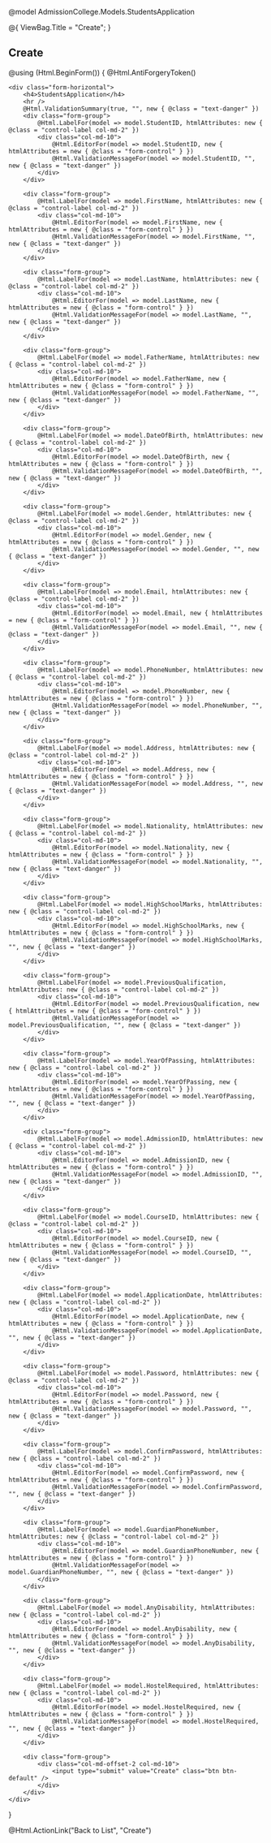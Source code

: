 @model AdmissionCollege.Models.StudentsApplication

@{
    ViewBag.Title = "Create";
}

<h2>Create</h2>

@using (Html.BeginForm()) 
{
    @Html.AntiForgeryToken()
    
    <div class="form-horizontal">
        <h4>StudentsApplication</h4>
        <hr />
        @Html.ValidationSummary(true, "", new { @class = "text-danger" })
        <div class="form-group">
            @Html.LabelFor(model => model.StudentID, htmlAttributes: new { @class = "control-label col-md-2" })
            <div class="col-md-10">
                @Html.EditorFor(model => model.StudentID, new { htmlAttributes = new { @class = "form-control" } })
                @Html.ValidationMessageFor(model => model.StudentID, "", new { @class = "text-danger" })
            </div>
        </div>

        <div class="form-group">
            @Html.LabelFor(model => model.FirstName, htmlAttributes: new { @class = "control-label col-md-2" })
            <div class="col-md-10">
                @Html.EditorFor(model => model.FirstName, new { htmlAttributes = new { @class = "form-control" } })
                @Html.ValidationMessageFor(model => model.FirstName, "", new { @class = "text-danger" })
            </div>
        </div>

        <div class="form-group">
            @Html.LabelFor(model => model.LastName, htmlAttributes: new { @class = "control-label col-md-2" })
            <div class="col-md-10">
                @Html.EditorFor(model => model.LastName, new { htmlAttributes = new { @class = "form-control" } })
                @Html.ValidationMessageFor(model => model.LastName, "", new { @class = "text-danger" })
            </div>
        </div>

        <div class="form-group">
            @Html.LabelFor(model => model.FatherName, htmlAttributes: new { @class = "control-label col-md-2" })
            <div class="col-md-10">
                @Html.EditorFor(model => model.FatherName, new { htmlAttributes = new { @class = "form-control" } })
                @Html.ValidationMessageFor(model => model.FatherName, "", new { @class = "text-danger" })
            </div>
        </div>

        <div class="form-group">
            @Html.LabelFor(model => model.DateOfBirth, htmlAttributes: new { @class = "control-label col-md-2" })
            <div class="col-md-10">
                @Html.EditorFor(model => model.DateOfBirth, new { htmlAttributes = new { @class = "form-control" } })
                @Html.ValidationMessageFor(model => model.DateOfBirth, "", new { @class = "text-danger" })
            </div>
        </div>

        <div class="form-group">
            @Html.LabelFor(model => model.Gender, htmlAttributes: new { @class = "control-label col-md-2" })
            <div class="col-md-10">
                @Html.EditorFor(model => model.Gender, new { htmlAttributes = new { @class = "form-control" } })
                @Html.ValidationMessageFor(model => model.Gender, "", new { @class = "text-danger" })
            </div>
        </div>

        <div class="form-group">
            @Html.LabelFor(model => model.Email, htmlAttributes: new { @class = "control-label col-md-2" })
            <div class="col-md-10">
                @Html.EditorFor(model => model.Email, new { htmlAttributes = new { @class = "form-control" } })
                @Html.ValidationMessageFor(model => model.Email, "", new { @class = "text-danger" })
            </div>
        </div>

        <div class="form-group">
            @Html.LabelFor(model => model.PhoneNumber, htmlAttributes: new { @class = "control-label col-md-2" })
            <div class="col-md-10">
                @Html.EditorFor(model => model.PhoneNumber, new { htmlAttributes = new { @class = "form-control" } })
                @Html.ValidationMessageFor(model => model.PhoneNumber, "", new { @class = "text-danger" })
            </div>
        </div>

        <div class="form-group">
            @Html.LabelFor(model => model.Address, htmlAttributes: new { @class = "control-label col-md-2" })
            <div class="col-md-10">
                @Html.EditorFor(model => model.Address, new { htmlAttributes = new { @class = "form-control" } })
                @Html.ValidationMessageFor(model => model.Address, "", new { @class = "text-danger" })
            </div>
        </div>

        <div class="form-group">
            @Html.LabelFor(model => model.Nationality, htmlAttributes: new { @class = "control-label col-md-2" })
            <div class="col-md-10">
                @Html.EditorFor(model => model.Nationality, new { htmlAttributes = new { @class = "form-control" } })
                @Html.ValidationMessageFor(model => model.Nationality, "", new { @class = "text-danger" })
            </div>
        </div>

        <div class="form-group">
            @Html.LabelFor(model => model.HighSchoolMarks, htmlAttributes: new { @class = "control-label col-md-2" })
            <div class="col-md-10">
                @Html.EditorFor(model => model.HighSchoolMarks, new { htmlAttributes = new { @class = "form-control" } })
                @Html.ValidationMessageFor(model => model.HighSchoolMarks, "", new { @class = "text-danger" })
            </div>
        </div>

        <div class="form-group">
            @Html.LabelFor(model => model.PreviousQualification, htmlAttributes: new { @class = "control-label col-md-2" })
            <div class="col-md-10">
                @Html.EditorFor(model => model.PreviousQualification, new { htmlAttributes = new { @class = "form-control" } })
                @Html.ValidationMessageFor(model => model.PreviousQualification, "", new { @class = "text-danger" })
            </div>
        </div>

        <div class="form-group">
            @Html.LabelFor(model => model.YearOfPassing, htmlAttributes: new { @class = "control-label col-md-2" })
            <div class="col-md-10">
                @Html.EditorFor(model => model.YearOfPassing, new { htmlAttributes = new { @class = "form-control" } })
                @Html.ValidationMessageFor(model => model.YearOfPassing, "", new { @class = "text-danger" })
            </div>
        </div>

        <div class="form-group">
            @Html.LabelFor(model => model.AdmissionID, htmlAttributes: new { @class = "control-label col-md-2" })
            <div class="col-md-10">
                @Html.EditorFor(model => model.AdmissionID, new { htmlAttributes = new { @class = "form-control" } })
                @Html.ValidationMessageFor(model => model.AdmissionID, "", new { @class = "text-danger" })
            </div>
        </div>

        <div class="form-group">
            @Html.LabelFor(model => model.CourseID, htmlAttributes: new { @class = "control-label col-md-2" })
            <div class="col-md-10">
                @Html.EditorFor(model => model.CourseID, new { htmlAttributes = new { @class = "form-control" } })
                @Html.ValidationMessageFor(model => model.CourseID, "", new { @class = "text-danger" })
            </div>
        </div>

        <div class="form-group">
            @Html.LabelFor(model => model.ApplicationDate, htmlAttributes: new { @class = "control-label col-md-2" })
            <div class="col-md-10">
                @Html.EditorFor(model => model.ApplicationDate, new { htmlAttributes = new { @class = "form-control" } })
                @Html.ValidationMessageFor(model => model.ApplicationDate, "", new { @class = "text-danger" })
            </div>
        </div>

        <div class="form-group">
            @Html.LabelFor(model => model.Password, htmlAttributes: new { @class = "control-label col-md-2" })
            <div class="col-md-10">
                @Html.EditorFor(model => model.Password, new { htmlAttributes = new { @class = "form-control" } })
                @Html.ValidationMessageFor(model => model.Password, "", new { @class = "text-danger" })
            </div>
        </div>

        <div class="form-group">
            @Html.LabelFor(model => model.ConfirmPassword, htmlAttributes: new { @class = "control-label col-md-2" })
            <div class="col-md-10">
                @Html.EditorFor(model => model.ConfirmPassword, new { htmlAttributes = new { @class = "form-control" } })
                @Html.ValidationMessageFor(model => model.ConfirmPassword, "", new { @class = "text-danger" })
            </div>
        </div>

        <div class="form-group">
            @Html.LabelFor(model => model.GuardianPhoneNumber, htmlAttributes: new { @class = "control-label col-md-2" })
            <div class="col-md-10">
                @Html.EditorFor(model => model.GuardianPhoneNumber, new { htmlAttributes = new { @class = "form-control" } })
                @Html.ValidationMessageFor(model => model.GuardianPhoneNumber, "", new { @class = "text-danger" })
            </div>
        </div>

        <div class="form-group">
            @Html.LabelFor(model => model.AnyDisability, htmlAttributes: new { @class = "control-label col-md-2" })
            <div class="col-md-10">
                @Html.EditorFor(model => model.AnyDisability, new { htmlAttributes = new { @class = "form-control" } })
                @Html.ValidationMessageFor(model => model.AnyDisability, "", new { @class = "text-danger" })
            </div>
        </div>

        <div class="form-group">
            @Html.LabelFor(model => model.HostelRequired, htmlAttributes: new { @class = "control-label col-md-2" })
            <div class="col-md-10">
                @Html.EditorFor(model => model.HostelRequired, new { htmlAttributes = new { @class = "form-control" } })
                @Html.ValidationMessageFor(model => model.HostelRequired, "", new { @class = "text-danger" })
            </div>
        </div>

        <div class="form-group">
            <div class="col-md-offset-2 col-md-10">
                <input type="submit" value="Create" class="btn btn-default" />
            </div>
        </div>
    </div>
}

<div>
    @Html.ActionLink("Back to List", "Create")
</div>
